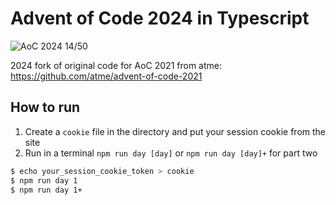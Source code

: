 # Advent of Code 2024 in Typescript

![AoC 2024 14/50](https://img.shields.io/badge/AoC%202024-14%2F50-orange)

2024 fork of original code for AoC 2021 from atme: https://github.com/atme/advent-of-code-2021

## How to run

1. Create a `cookie` file in the directory and put your session cookie from the site
2. Run in a terminal `npm run day [day]` or `npm run day [day]+` for part two

```sh
$ echo your_session_cookie_token > cookie
$ npm run day 1
$ npm run day 1+
```
